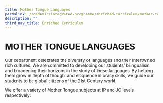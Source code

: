 ```yaml
---
title: Mother Tongue Languages
permalink: /academic/integrated-programme/enriched-curriculum/mother-tongue-languages/
description: ""
third_nav_title: Enriched Curriculum
---
```

# MOTHER TONGUE LANGUAGES

Our department celebrates the diversity of languages and their intertwined rich cultures. We are committed to developing our students’ bilingualism and broadening their horizons in the study of these languages. By helping them grow in depth of thought and eloquence in oracy skills, we guide our students to be global citizens of the 21st Century world.

We offer a variety of Mother Tongue subjects at IP and JC levels respectively: